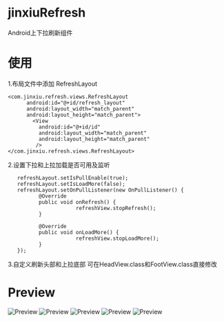 # jinxiuRefresh
Android上下拉刷新组件
  
#  使用
 1.布局文件中添加 RefreshLayout
  ```
  <com.jinxiu.refresh.views.RefreshLayout
        android:id="@+id/refresh_layout"
        android:layout_width="match_parent"
        android:layout_height="match_parent">
          <View
            android:id="@+id/id"
            android:layout_width="match_parent"
            android:layout_height="match_parent"
           />
  </com.jinxiu.refresh.views.RefreshLayout>
  ```
  
 2.设置下拉和上拉加载是否可用及监听  
  
  ```
     refreshLayout.setIsPullEnable(true);
     refreshLayout.setIsLoadMore(false);
     refreshLayout.setOnPullListener(new OnPullListener() {
            @Override
            public void onRefresh() {
                        refreshView.stopRefresh();
            }

            @Override
            public void onLoadMore() {
                        refreshView.stopLoadMore();
            }
     });
   ```
    
 3.自定义刷新头部和上拉底部 可在HeadView.class和FootView.class直接修改
     
# Preview
![Preview](http://im2.ezgif.com/tmp/ezgif.com-0bca7b6483.gif)
![Preview](http://im2.ezgif.com/tmp/ezgif.com-c42f9aa64d.gif)
![Preview](http://im2.ezgif.com/tmp/ezgif.com-1535adc674.gif)
![Preview](http://im2.ezgif.com/tmp/ezgif.com-2366286641.gif)
![Preview](http://im2.ezgif.com/tmp/ezgif.com-46ea663ae1.gif)
  
